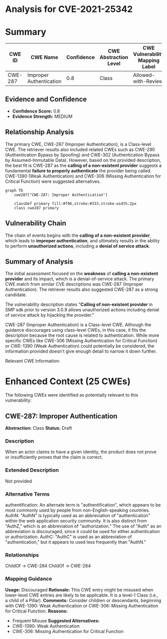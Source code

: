 # Analysis for CVE-2021-25342

# Summary
| CWE ID    | CWE Name                                                                        | Confidence | CWE Abstraction Level | CWE Vulnerability Mapping Label | CWE-Vulnerability Mapping Notes |
| --------- | ------------------------------------------------------------------------------- | ---------- | ----------------------- | ------------------------------- | ----------------------------- |
| CWE-287   | Improper Authentication                                                         | 0.8        | Class                   | Allowed-with-Review           | Discouraged                  |

## Evidence and Confidence

*   **Confidence Score:** 0.8
*   **Evidence Strength:** MEDIUM

## Relationship Analysis
The primary CWE, CWE-287 (Improper Authentication), is a Class-level CWE. The retriever results also included related CWEs such as CWE-290 (Authentication Bypass by Spoofing) and CWE-302 (Authentication Bypass by Assumed-Immutable Data). However, based on the provided description, the best fit is CWE-287 as the **calling of a non-existent provider** suggests a fundamental **failure to properly authenticate** the provider being called. CWE-1390 (Weak Authentication) and CWE-306 (Missing Authentication for Critical Function) were suggested alternatives.

```mermaid
graph TD
    cwe287["CWE-287: Improper Authentication"]
    
    classDef primary fill:#f96,stroke:#333,stroke-width:2px
    class cwe287 primary
```

## Vulnerability Chain
The chain of events begins with the **calling of a non-existent provider**, which leads to **improper authentication**, and ultimately results in the ability to perform **unauthorized actions**, including a **denial of service attack**.

## Summary of Analysis
The initial assessment focused on the **weakness** of **calling a non-existent provider** and its impact, which is a denial-of-service attack. The primary CWE match from similar CVE descriptions was CWE-287 (Improper Authentication). The retriever results also suggested CWE-287 as a strong candidate.

The vulnerability description states "**Calling of non-existent provider** in SMP sdk prior to version 3.0.9 allows unauthorized actions including denial of service attack by hijacking the provider."

CWE-287 (Improper Authentication) is a Class-level CWE. Although the guidance discourages using class-level CWEs, in this case, it fits the description because the root cause is related to authentication. While more specific CWEs like CWE-306 (Missing Authentication for Critical Function) or CWE-1390 (Weak Authentication) could potentially be considered, the information provided doesn't give enough detail to narrow it down further.

Relevant CWE Information:

# Enhanced Context (25 CWEs)
The following CWEs were identified as potentially relevant to this vulnerability:

## CWE-287: Improper Authentication
**Abstraction:** Class
**Status:** Draft

### Description
When an actor claims to have a given identity, the product does not prove or insufficiently proves that the claim is correct.

### Extended Description
Not provided

### Alternative Terms
authentification: An alternate term is "authentification", which appears to be most commonly used by people from non-English-speaking countries.
AuthN: "AuthN" is typically used as an abbreviation of "authentication" within the web application security community. It is also distinct from "AuthZ," which is an abbreviation of "authorization." The use of "Auth" as an abbreviation is discouraged, since it could be used for either authentication or authorization.
AuthC: "AuthC" is used as an abbreviation of "authentication," but it appears to used less frequently than "AuthN."

### Relationships
ChildOf -> CWE-284
ChildOf -> CWE-284

### Mapping Guidance
**Usage:** Discouraged
**Rationale:** This CWE entry might be misused when lower-level CWE entries are likely to be applicable. It is a level-1 Class (i.e., a child of a Pillar).
**Comments:** Consider children or descendants, beginning with CWE-1390: Weak Authentication or CWE-306: Missing Authentication for Critical Function.
**Reasons:**
- Frequent Misuse
**Suggested Alternatives:**
- CWE-1390: Weak Authentication
- CWE-306: Missing Authentication for Critical Function